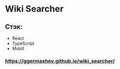 # Wiki Searcher

## Стэк:
- React
- TypeScript
- MobX

### https://ggermashev.github.io/wiki_searcher/
